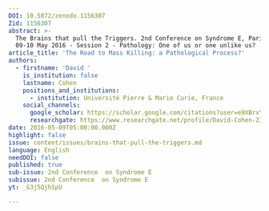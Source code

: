 ```yaml
---
DOI: 10.5072/zenodo.1156307
Zid: 1156307
abstract: >-
  The Brains that pull the Triggers. 2nd Conference on Syndrome E, Paris IAS,
  09-10 May 2016 - Session 2 - Pathology: One of us or one unlike us?
article_title: 'The Road to Mass Killing: a Pathological Process?'
authors:
  - firstname: 'David '
    is_institution: false
    lastname: Cohen
    positions_and_institutions:
      - institution: Université Pierre & Marie Curie, France
    social_channels:
      google_scholar: https://scholar.google.com/citations?user=e9XBrxYAAAAJ&hl=fr
      researchgate: https://www.researchgate.net/profile/David-Cohen-23
date: 2016-05-09T05:00:00.000Z
highlight: false
issue: content/issues/brains-that-pull-the-triggers.md
language: English
needDOI: false
published: true
sub-issue: 2nd Conference  on Syndrome E
subissue: 2nd Conference  on Syndrome E
yt: _G3j5QjhSpU

---
```


<Youtube yt="_G3j5QjhSpU" caption="The Road to Mass Killing: a Pathological Process?"></Youtube>